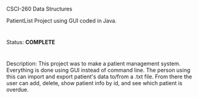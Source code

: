 CSCI-260 Data Structures

PatientList Project using GUI coded in Java.
#
Status: <b>COMPLETE</b>
#
Description: This project was to make a patient management system. Everything is done using GUI instead of command line. The person using this can import and export patient's data to/from a .txt file. From there the user can add, delete, show patient info by id, and see which patient is overdue.